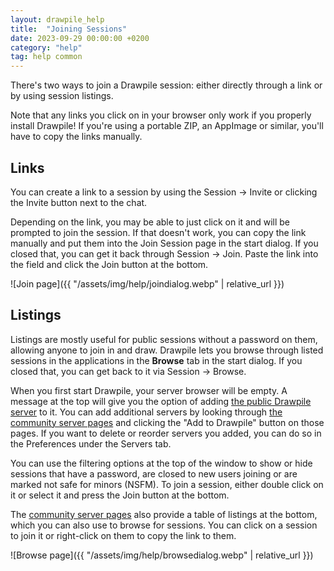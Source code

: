 ```yaml
---
layout: drawpile_help
title:  "Joining Sessions"
date: 2023-09-29 00:00:00 +0200
category: "help"
tag: help common
---
```


There's two ways to join a Drawpile session: either directly through a link or by using session listings.

Note that any links you click on in your browser only work if you properly install Drawpile! If you're using a portable ZIP, an AppImage or similar, you'll have to copy the links manually.

## Links

You can create a link to a session by using the Session → Invite or clicking the Invite button next to the chat.

Depending on the link, you may be able to just click on it and will be prompted to join the session. If that doesn't work, you can copy the link manually and put them into the Join Session page in the start dialog. If you closed that, you can get it back through Session → Join. Paste the link into the field and click the Join button at the bottom.

![Join page]({{ "/assets/img/help/joindialog.webp" | relative_url }})

## Listings

Listings are mostly useful for public sessions without a password on them, allowing anyone to join in and draw. Drawpile lets you browse through listed sessions in the applications in the **Browse** tab in the start dialog. If you closed that, you can get back to it via Session → Browse.

When you first start Drawpile, your server browser will be empty. A message at the top will give you the option of adding [the public Drawpile server](https://drawpile.net/communities/drawpile/) to it. You can add additional servers by looking through [the community server pages](https://drawpile.net/communities/) and clicking the "Add to Drawpile" button on those pages. If you want to delete or reorder servers you added, you can do so in the Preferences under the Servers tab.

You can use the filtering options at the top of the window to show or hide sessions that have a password, are closed to new users joining or are marked not safe for minors (NSFM). To join a session, either double click on it or select it and press the Join button at the bottom.

The [community server pages](https://drawpile.net/communities/) also provide a table of listings at the bottom, which you can also use to browse for sessions. You can click on a session to join it or right-click on them to copy the link to them.

![Browse page]({{ "/assets/img/help/browsedialog.webp" | relative_url }})
